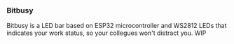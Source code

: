 ### Bitbusy
Bitbusy is a LED bar based on ESP32 microcontroller and WS2812 LEDs that indicates your work status, so your collegues won't distract you. WIP 